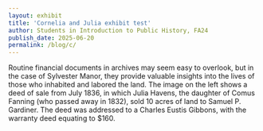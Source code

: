 ```yaml
---
layout: exhibit
title: 'Cornelia and Julia exhibit test'
author: Students in Introduction to Public History, FA24
publish_date: 2025-06-20
permalink: /blog/c/
---
```

<html>
  <head>
    <title>Clover IIIF - Viewer - Web Component</title>
    <meta charset="UTF-8" />
  </head>
  <body>
    <script src="https://www.unpkg.com/@samvera/clover-iiif@latest/dist/web-components/index.umd.js"></script>
    <clover-viewer
      id="https://api.dc.library.northwestern.edu/api/v2/works/8a833741-74a8-40dc-bd1d-c416a3b1bb38?as=iiif"
    />
  </body>
</html>

Routine financial documents in archives may seem easy to overlook, but in the case of Sylvester Manor, they provide valuable insights into the lives of those who inhabited and labored the land. The image on the left shows a deed of sale from July 1836, in which Julia Havens, the daughter of Comus Fanning (who passed away in 1832), sold 10 acres of land to Samuel P. Gardiner. The deed was addressed to a Charles Eustis Gibbons, with the warranty deed equating to $160.
